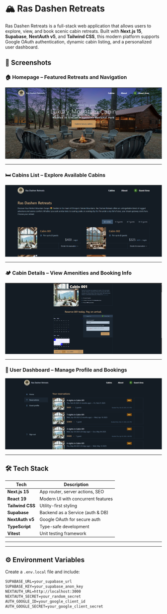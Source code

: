 # 🏔️ Ras Dashen Retreats

Ras Dashen Retreats is a full-stack web application that allows users to explore, view, and book scenic cabin retreats. Built with **Next.js 15**, **Supabase**, **NextAuth v5**, and **Tailwind CSS**, this modern platform supports Google OAuth authentication, dynamic cabin listing, and a personalized user dashboard.

## 📸 Screenshots

### 🏠 Homepage – Featured Retreats and Navigation

![Homepage](public/screenshots/homepage.png)

---

### 🛏️ Cabins List – Explore Available Cabins

![Cabins List](public/screenshots/cabins.png)

---

### 🏕️ Cabin Details – View Amenities and Booking Info

![Cabin Details](public/screenshots/cabindetails.png)

---

### 👤 User Dashboard – Manage Profile and Bookings

![User Dashboard](public/screenshots/user-profile.png)

---

## 🛠️ Tech Stack

| Tech             | Description                        |
| ---------------- | ---------------------------------- |
| **Next.js 15**   | App router, server actions, SEO    |
| **React 19**     | Modern UI with concurrent features |
| **Tailwind CSS** | Utility-first styling              |
| **Supabase**     | Backend as a Service (auth & DB)   |
| **NextAuth v5**  | Google OAuth for secure auth       |
| **TypeScript**   | Type-safe development              |
| **Vitest**       | Unit testing framework             |

---

---

## ⚙️ Environment Variables

Create a `.env.local` file and include:

```env
SUPABASE_URL=your_supabase_url
SUPABASE_KEY=your_supabase_anon_key
NEXTAUTH_URL=http://localhost:3000
NEXTAUTH_SECRET=your_random_secret
AUTH_GOOGLE_ID=your_google_client_id
AUTH_GOOGLE_SECRET=your_google_client_secret

```
